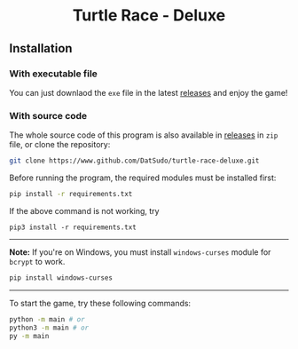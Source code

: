 <div align=center>
    <h1>Turtle Race - Deluxe</h1>
</div>

## Installation

### With executable file

You can just downlaod the `exe` file in the latest [releases](https://github.com/DatSudo/turtle-race-deluxe/releases) and enjoy the game!

### With source code

The whole source code of this program is also available in [releases](https://github.com/DatSudo/turtle-race-deluxe/releases) in `zip` file, or  clone the repository:

```bash
git clone https://www.github.com/DatSudo/turtle-race-deluxe.git
```

Before running the program, the required modules must be installed first:

```bash
pip install -r requirements.txt
```

If the above command is not working, try

```
pip3 install -r requirements.txt
```
___
**Note:**
If you're on Windows, you must install `windows-curses` module for `bcrypt` to work.

```bash
pip install windows-curses
```
___

To start the game, try these following commands:

```bash
python -m main # or
python3 -m main # or
py -m main
```
